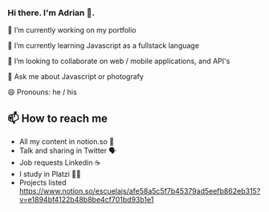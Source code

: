### Hi there. I'm Adrian 👋.

🔭  I’m currently working on my portfolio

🌱  I’m currently learning Javascript as a fullstack language

👯  I’m looking to collaborate on web / mobile applications, and API's

💬  Ask me about Javascript or photografy

😄  Pronouns: he / his

## 📫 How to reach me
- All my content in notion.so 📝
- Talk and sharing in Twitter 🗣
- Job requests Linkedin ☕️
- I study in Platzi 👨‍🎓
- Projects listed https://www.notion.so/escuelajs/afe58a5c5f7b45379ad5eefb862eb315?v=e1894bf4122b48b8be4cf701bd93b1e1
